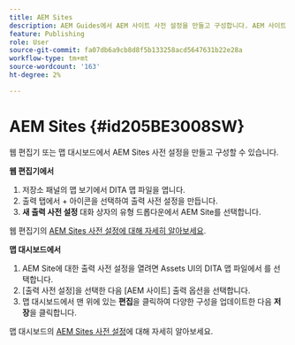 ```yaml
---
title: AEM Sites
description: AEM Guides에서 AEM 사이트 사전 설정을 만들고 구성합니다. AEM 사이트 지원을 사용하여 문서 기반 출력을 생성하고, 연결 주제를 출력하며, conref를 게시하고, 콘텐츠 내에서 문자열을 검색합니다.
feature: Publishing
role: User
source-git-commit: fa07db6a9cb8d8f5b133258acd5647631b22e28a
workflow-type: tm+mt
source-wordcount: '163'
ht-degree: 2%

---
```


# AEM Sites {#id205BE3008SW}



웹 편집기 또는 맵 대시보드에서 AEM Sites 사전 설정을 만들고 구성할 수 있습니다.

**웹 편집기에서**

1. 저장소 패널의 맵 보기에서 DITA 맵 파일을 엽니다.
1. 출력 탭에서 + 아이콘을 선택하여 출력 사전 설정을 만듭니다.
1. **새 출력 사전 설정** 대화 상자의 유형 드롭다운에서 AEM Site를 선택합니다.

웹 편집기의 [AEM Sites 사전 설정에 대해 자세히 알아보세요](generate-output-aem-site-web-editor.md).


**맵 대시보드에서**


1. AEM Site에 대한 출력 사전 설정을 열려면 Assets UI의 DITA 맵 파일에서 를 선택합니다.
1. [출력 사전 설정]을 선택한 다음 [AEM 사이트] 출력 옵션을 선택합니다.
1. 맵 대시보드에서 맨 위에 있는 **편집**&#x200B;을 클릭하여 다양한 구성을 업데이트한 다음 **저장**&#x200B;을 클릭합니다.

맵 대시보드의 [AEM Sites 사전 설정](generate-output-aem-site-map-dashboard.md)에 대해 자세히 알아보세요.
